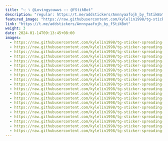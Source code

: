 ```yaml
---
title: "𔘓ׅ ⑊ @Lovingyouwws :: @fStikBot"
description: "regular: https://t.me/addstickers/Annnyaafojh_by_fStikBot"
featured_image: "https://raw.githubusercontent.com/kylelin1998/tg-sticker-spreading-worldwide-images/main/img/6285276e-5048-40c1-9ce8-360ba0a25530.jpg"
link: "https://t.me/addstickers/Annnyaafojh_by_fStikBot"
weight: 3
date: 2024-01-14T09:13:45+08:00
images:
  - https://raw.githubusercontent.com/kylelin1998/tg-sticker-spreading-worldwide-images/main/img/6285276e-5048-40c1-9ce8-360ba0a25530.jpg
  - https://raw.githubusercontent.com/kylelin1998/tg-sticker-spreading-worldwide-images/main/img/80f0599a-5558-4e7d-a7fa-cf7ff0b02e6b.jpg
  - https://raw.githubusercontent.com/kylelin1998/tg-sticker-spreading-worldwide-images/main/img/f40385f6-fa4e-4f02-a956-85f4dfd0906d.jpg
  - https://raw.githubusercontent.com/kylelin1998/tg-sticker-spreading-worldwide-images/main/img/cd64241b-a785-45ae-b308-bdb943d47889.jpg
  - https://raw.githubusercontent.com/kylelin1998/tg-sticker-spreading-worldwide-images/main/img/bda8ea82-bbf4-44f8-81e0-0e9a6c2294d3.jpg
  - https://raw.githubusercontent.com/kylelin1998/tg-sticker-spreading-worldwide-images/main/img/c0a28241-4d76-4f25-a7f6-b660ede33146.jpg
  - https://raw.githubusercontent.com/kylelin1998/tg-sticker-spreading-worldwide-images/main/img/08422f59-e86b-494e-ad95-ef703bed921e.jpg
  - https://raw.githubusercontent.com/kylelin1998/tg-sticker-spreading-worldwide-images/main/img/1047ed86-cd43-4e09-9453-52eb719c6abb.jpg
  - https://raw.githubusercontent.com/kylelin1998/tg-sticker-spreading-worldwide-images/main/img/c6f51ee1-d8a6-4438-946a-7ac74ac8d15e.jpg
  - https://raw.githubusercontent.com/kylelin1998/tg-sticker-spreading-worldwide-images/main/img/bce8702a-fdc7-4030-9e07-cba443df9290.jpg
  - https://raw.githubusercontent.com/kylelin1998/tg-sticker-spreading-worldwide-images/main/img/f8ced817-6277-45dd-88bd-19d1540dea4b.jpg
  - https://raw.githubusercontent.com/kylelin1998/tg-sticker-spreading-worldwide-images/main/img/99b16334-91b3-4e6d-9a9b-8290770a3282.jpg
  - https://raw.githubusercontent.com/kylelin1998/tg-sticker-spreading-worldwide-images/main/img/9055cd94-2d62-4733-aa95-934d240bfd27.jpg
  - https://raw.githubusercontent.com/kylelin1998/tg-sticker-spreading-worldwide-images/main/img/aa1e37e6-9067-45af-987e-24994bcea9c5.jpg
  - https://raw.githubusercontent.com/kylelin1998/tg-sticker-spreading-worldwide-images/main/img/950acb41-01b3-4de9-b163-dfaa28658a60.jpg
  - https://raw.githubusercontent.com/kylelin1998/tg-sticker-spreading-worldwide-images/main/img/11a7fefa-7826-4e65-b205-bac8bebadaa7.jpg
  - https://raw.githubusercontent.com/kylelin1998/tg-sticker-spreading-worldwide-images/main/img/5c752f49-043a-4068-b80f-118db06e285d.jpg
  - https://raw.githubusercontent.com/kylelin1998/tg-sticker-spreading-worldwide-images/main/img/8cd62a92-fe72-40a2-9635-59083b1d9abf.jpg
  - https://raw.githubusercontent.com/kylelin1998/tg-sticker-spreading-worldwide-images/main/img/53d1ba3f-07b1-4a36-8665-dcfdea060ee3.jpg
  - https://raw.githubusercontent.com/kylelin1998/tg-sticker-spreading-worldwide-images/main/img/33c2fc8d-f99b-45a3-a83d-26b6847c231c.jpg
---
```

